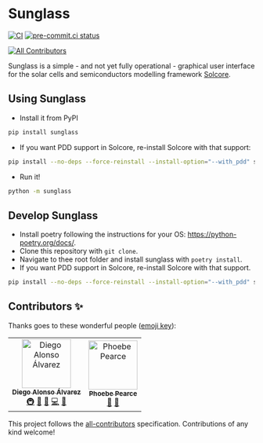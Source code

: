 # Sunglass
[![CI](https://github.com/qpv-research-group/sunglass/actions/workflows/ci.yml/badge.svg)](https://github.com/qpv-research-group/sunglass/actions/workflows/ci.yml)
[![pre-commit.ci status](https://results.pre-commit.ci/badge/github/qpv-research-group/sunglass/develop.svg)](https://results.pre-commit.ci/latest/github/qpv-research-group/sunglass/develop)
<!-- ALL-CONTRIBUTORS-BADGE:START - Do not remove or modify this section -->
[![All Contributors](https://img.shields.io/badge/all_contributors-2-orange.svg?style=flat-square)](#contributors-)
<!-- ALL-CONTRIBUTORS-BADGE:END -->

Sunglass is a simple - and not yet fully operational - graphical user interface for the
solar cells and semiconductors modelling framework [Solcore](https://www.solcore.solar/).

## Using Sunglass

* Install it from PyPI

```bash
pip install sunglass
```

* If you want PDD support in Solcore, re-install Solcore with that support:

```bash
pip install --no-deps --force-reinstall --install-option="--with_pdd" solcore
```

* Run it!

```bash
python -m sunglass
```

## Develop Sunglass

* Install poetry following the instructions for your OS: <https://python-poetry.org/docs/>.
* Clone this repository with `git clone`.
* Navigate to thee root folder and install sunglass with `poetry install`.
* If you want PDD support in Solcore, re-install Solcore with that support.

```bash
pip install --no-deps --force-reinstall --install-option="--with_pdd" solcore
```

## Contributors ✨

Thanks goes to these wonderful people ([emoji key](https://allcontributors.org/docs/en/emoji-key)):

<!-- ALL-CONTRIBUTORS-LIST:START - Do not remove or modify this section -->
<!-- prettier-ignore-start -->
<!-- markdownlint-disable -->
<table>
  <tbody>
    <tr>
      <td align="center"><a href="https://www.imperial.ac.uk/admin-services/ict/self-service/research-support/rcs/research-software-engineering/"><img src="https://avatars.githubusercontent.com/u/6095790?v=4?s=100" width="100px;" alt="Diego Alonso Álvarez"/><br /><sub><b>Diego Alonso Álvarez</b></sub></a><br /><a href="#infra-dalonsoa" title="Infrastructure (Hosting, Build-Tools, etc)">🚇</a> <a href="#ideas-dalonsoa" title="Ideas, Planning, & Feedback">🤔</a> <a href="#maintenance-dalonsoa" title="Maintenance">🚧</a> <a href="https://github.com/qpv-research-group/sunglass/commits?author=dalonsoa" title="Code">💻</a> <a href="https://github.com/qpv-research-group/sunglass/issues?q=author%3Adalonsoa" title="Bug reports">🐛</a></td>
      <td align="center"><a href="https://www.qpvgroup.org/phoebe-pearce"><img src="https://avatars.githubusercontent.com/u/25822065?v=4?s=100" width="100px;" alt="Phoebe Pearce"/><br /><sub><b>Phoebe Pearce</b></sub></a><br /><a href="https://github.com/qpv-research-group/sunglass/pulls?q=is%3Apr+reviewed-by%3Aphoebe-p" title="Reviewed Pull Requests">👀</a> <a href="https://github.com/qpv-research-group/sunglass/issues?q=author%3Aphoebe-p" title="Bug reports">🐛</a></td>
    </tr>
  </tbody>
</table>

<!-- markdownlint-restore -->
<!-- prettier-ignore-end -->

<!-- ALL-CONTRIBUTORS-LIST:END -->

This project follows the [all-contributors](https://github.com/all-contributors/all-contributors) specification. Contributions of any kind welcome!

